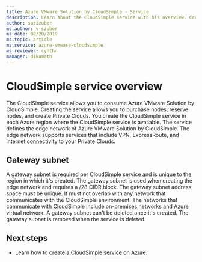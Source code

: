 ```yaml
---
title: Azure VMware Solution by CloudSimple - Service 
description: Learn about the CloudSimple service with his overview. Creating the service allows you to purchase nodes, reserve nodes, and create Private Clouds.
author: suzizuber 
ms.author: v-szuber
ms.date: 08/20/2019 
ms.topic: article 
ms.service: azure-vmware-cloudsimple 
ms.reviewer: cynthn 
manager: dikamath 
---
```

# CloudSimple service overview

The CloudSimple service allows you to consume Azure VMware Solution by CloudSimple.  Creating the service allows you to purchase nodes, reserve nodes, and create Private Clouds.  You create the CloudSimple service in each Azure region where the CloudSimple service is available. The service defines the edge network of Azure VMware Solution by CloudSimple. The edge network supports services that include VPN, ExpressRoute, and internet connectivity to your Private Clouds.

## Gateway subnet

A gateway subnet is required per CloudSimple service and is unique to the region in which it's created. The gateway subnet is used when creating the edge network and requires a /28 CIDR block.  The gateway subnet address space must be unique. It must not overlap with any network that communicates with the CloudSimple environment. The networks that communicate with CloudSimple include on-premises networks and Azure virtual network.  A gateway subnet can't be deleted once it's created.  The gateway subnet is removed when the service is deleted.

## Next steps

* Learn how to [create a CloudSimple service on Azure](quickstart-create-cloudsimple-service.md).
